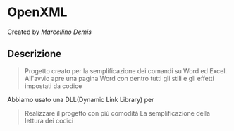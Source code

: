 # OpenXML 
Created by *Marcellino Demis*
## Descrizione
>Progetto creato per la semplificazione dei comandi su Word ed Excel. All'avvio apre una pagina Word con dentro tutti gli stili e gli
>effetti impostati da codice

Abbiamo usato una DLL(Dynamic Link Library) per
>Realizzare il progetto con più comodità
>La semplificazione della lettura dei codici
